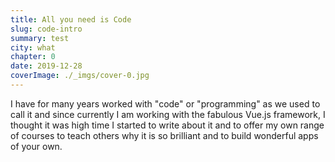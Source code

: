 ```yaml
---
title: All you need is Code
slug: code-intro
summary: test
city: what
chapter: 0
date: 2019-12-28
coverImage: ./_imgs/cover-0.jpg
---
```

I have for many years worked with "code" or "programming" as we used to call it and since currently I am working with the fabulous Vue.js framework, I thought it was high time I started to write about it and to offer my own range of courses to teach others why it is so brilliant and to build wonderful apps of your own.